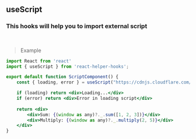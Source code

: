 ## useScript

### This hooks will help you to import external script

<br />

> Example

```jsx
import React from 'react'
import { useScript } from 'react-helper-hooks';

export default function ScriptComponent() {
    const { loading, error } = useScript("https://cdnjs.cloudflare.com/ajax/libs/lodash.js/4.17.21/lodash.min.js");

    if (loading) return <div>Loading...</div>
    if (error) return <div>Error in loading script</div>
    
    return <div>
        <div>Sum: {(window as any)?._.sum([1, 2, 3])}</div>
        <div>Multiply: {(window as any)?._.multiply(2, 5)}</div>
    </div>
}

```
